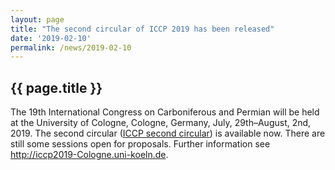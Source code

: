 ```yaml
---
layout: page
title: "The second circular of ICCP 2019 has been released"
date: '2019-02-10'
permalink: /news/2019-02-10
---
```


## {{ page.title }}

The 19th International Congress on Carboniferous and Permian will be held at the University of Cologne, Cologne, Germany, July, 29th–August, 2nd, 2019. The second circular ([ICCP second circular](https://stratigraphy.org/subcommission-permian/files/20190210164626716.pdf)) is available now. There are still some sessions open for proposals. Further information see <http://iccp2019-Cologne.uni-koeln.de>.